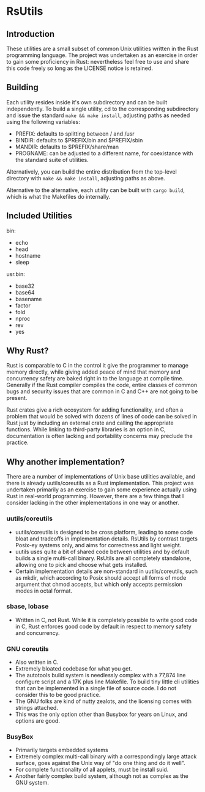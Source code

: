 # RsUtils
## Introduction
These utilities are a small subset of common Unix utilities written in
the Rust programming language. The project was undertaken as an exercise
in order to gain some proficiency in Rust: nevertheless feel free to use
and share this code freely so long as the LICENSE notice is retained.
## Building
Each utility resides inside it's own subdirectory and can be built
independently. To build a single utility, cd to the corresponding
subdirectory and issue the standard `make && make install`, adjusting
paths as needed using the following variables:
* PREFIX: defaults to splitting between / and /usr
* BINDIR: defaults to $PREFIX/bin and $PREFIX/sbin
* MANDIR: defaults to $PREFIX/share/man
* PROGNAME: can be adjusted to a different name, for coexistance with
the standard suite of utilities.

Alternatively, you can build the entire distribution from the top-level
directory with `make && make install`, adjusting paths as above.

Alternative to the alternative, each utility can be built with `cargo
build`, which is what the Makefiles do internally.
## Included Utilities
bin:
* echo
* head
* hostname
* sleep

usr.bin:
* base32
* base64
* basename
* factor
* fold
* nproc
* rev
* yes

## Why Rust?
Rust is comparable to C in the control it give the programmer to manage
memory directly, while giving added peace of mind that memory and
concurrency safety are baked right in to the language at compile time.
Generally if the Rust compiler compiles the code, entire classes of
common bugs and security issues that are common in C and C++ are not
going to be present.

Rust crates give a rich ecosystem for adding functionality, and often
a problem that would be solved with dozens of lines of code can be
solved in Rust just by including an external crate and calling the
appropriate functions. While linking to third-party libraries is an
option in C, documentation is often lacking and portability concerns may
preclude the practice.
## Why another implementation?
There are a number of implementations of Unix base utilities available,
and there is already uutils/coreutils as a Rust implementation. This
project was undertaken primarily as an exercise to gain some experience
actually using Rust in real-world programming. However, there are a few
things that I consider lacking in the other implementations in  one way
or another.
### uutils/coreutils
* uutils/coreutils is designed to be cross platform, leading to some
code bloat and tradeoffs in implementation details. RsUtils by contrast
targets Posix-ey systems only, and aims for correctness and light
weight.
* uutils uses quite a bit of shared code between utilities and by
default builds a single multi-call binary. RsUtils are all completely
standalone, allowing one to pick and choose what gets installed.
* Certain implementation details are non-standard in uutils/coreutils,
such as mkdir, which according to Posix should accept all forms of mode
argument that chmod accepts, but which only accepts permission modes in
octal format.
### sbase, lobase
* Written in C, not Rust. While it is completely possible to write good
code in C, Rust enforces good code by default in respect to memory
safety and concurrency.
### GNU coreutils
* Also written in C.
* Extremely bloated codebase for what you get.
* The autotools build system is needlessly complex with a 77,874 line
configure script and a 17K plus line Makefile. To build tiny little cli
utilities that can be implemented in a single file of source code. I do
not consider this to be good practice.
* The GNU folks are kind of nutty zealots, and the licensing comes with
strings attached.
* This was the only option other than Busybox for years on Linux, and
options are good.
### BusyBox
* Primarily targets embedded systems
* Extremely complex multi-call binary with a correspondingly large
attack surface, goes against the Unix way of "do one thing and do it
well".
* For complete functionality of all applets, must be install suid.
* Another fairly complex build system, although not as complex as the
GNU system.
